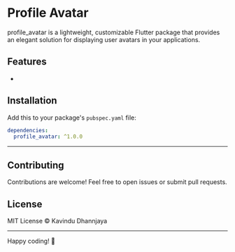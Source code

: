 # Profile Avatar

profile_avatar is a lightweight, customizable Flutter package that provides an elegant solution for displaying user avatars in your applications.

## Features
-

## Installation

Add this to your package's `pubspec.yaml` file:

```yaml
dependencies:
  profile_avatar: ^1.0.0
```

---


## Contributing

Contributions are welcome! Feel free to open issues or submit pull requests.

## License

MIT License © Kavindu Dhannjaya

---

Happy coding! 🚀
